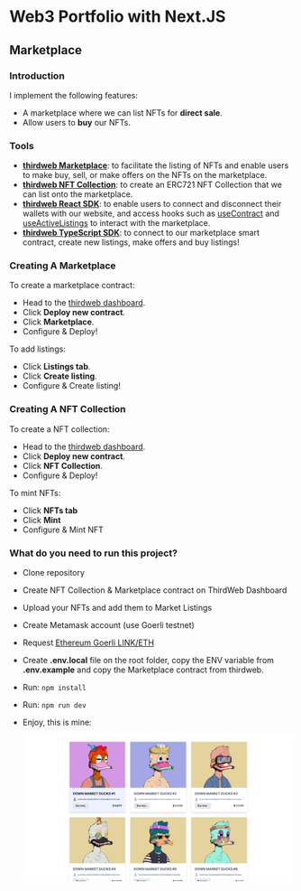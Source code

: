 # Web3 Portfolio with Next.JS

## Marketplace

### Introduction

I implement the following features:

- A marketplace where we can list NFTs for **direct sale**.
- Allow users to **buy** our NFTs.

### Tools

- [**thirdweb Marketplace**](https://portal.thirdweb.com/contracts/marketplace): to facilitate the listing of NFTs and enable users to make buy, sell, or make offers on the NFTs on the marketplace.
- [**thirdweb NFT Collection**](https://portal.thirdweb.com/contracts/nft-collection): to create an ERC721 NFT Collection that we can list onto the marketplace.
- [**thirdweb React SDK**](https://docs.thirdweb.com/react): to enable users to connect and disconnect their wallets with our website, and access hooks such as [useContract](https://portal.thirdweb.com/react/react.usecontract) and [useActiveListings](https://portal.thirdweb.com/react/react.useactivelistings) to interact with the marketplace.
- [**thirdweb TypeScript SDK**](https://docs.thirdweb.com/typescript): to connect to our marketplace smart contract, create new listings, make offers and buy listings!

### Creating A Marketplace

To create a marketplace contract:

- Head to the [thirdweb dashboard](https://thirdweb.com/dashboard).
- Click **Deploy new contract**.
- Click **Marketplace**.
- Configure & Deploy!

To add listings:

- Click **Listings tab**.
- Click **Create listing**.
- Configure & Create listing!

### Creating A NFT Collection

To create a NFT collection:

- Head to the [thirdweb dashboard](https://thirdweb.com/dashboard).
- Click **Deploy new contract**.
- Click **NFT Collection**.
- Configure & Deploy!

To mint NFTs:

- Click **NFTs tab**
- Click **Mint**
- Configure & Mint NFT

### What do you need to run this project?

- Clone repository
- Create NFT Collection & Marketplace contract on ThirdWeb Dashboard
- Upload your NFTs and add them to Market Listings
- Create Metamask account (use Goerli testnet)
- Request [Ethereum Goerli LINK/ETH](https://faucets.chain.link/)
- Create **.env.local** file on the root folder, copy the ENV variable from **.env.example** and copy the Marketplace contract from thirdweb.
- Run: `npm install`
- Run: `npm run dev`
- Enjoy, this is mine:

  ![](/assets/images/ducks-portfolio.png)
